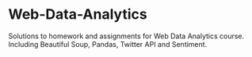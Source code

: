 # Web-Data-Analytics

Solutions to homework and assignments for Web Data Analytics course. Including Beautiful Soup, Pandas, Twitter API and Sentiment.
